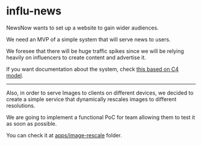 # influ-news

NewsNow wants to set up a website to gain wider audiences.

We need an MVP of a simple system that will serve news to users.

We foresee that there will be huge traffic spikes since we will be relying heavily on influencers to create content and advertise it.

If you want documentation about the system, check [this based on C4 model](docs/ARCHITECTURE.md).

----

Also, in order to serve Images to clients on different devices, we decided to create a simple service that dynamically rescales images to different resolutions.

We are going to implement a functional PoC for team allowing them to test it as soon as possible.

You can check it at [apps/image-rescale](apps/image-rescale) folder.

